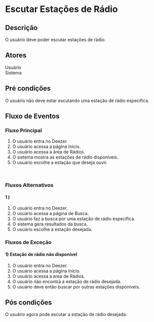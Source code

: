 # Escutar Estações de Rádio
<div class="line"></div>

##  Descrição

O usuário deve poder escutar estações de rádio.

##  Atores

Usuário
<br>
Sistema

##  Pré condições

O usuário não deve estar escutando uma estação de rádio específica.


##  Fluxo de Eventos

### Fluxo Principal
1. O usuário entra no Deezer.
2. O usuário acessa a página Início.
3. O usuário acessa a área de Rádios.
4. O sistema mostra as estações de rádio disponíveis.
5. O usuário escolhe a estação que deseja ouvir.
<br>

### Fluxos Alternativos

#### 1 ) 

1. O usuário entra no Deezer.
2. O usuário acessa a página de Busca.
3. O usuário faz a busca por uma estação de rádio específica.
4. O sistema gera resultados da busca.
5. O usuário escolhe a estação desejada.

### Fluxos de Exceção

#### 1) Estação de rádio não disponível

1. O usuário entra no Deezer.
2. O usuário acessa a página Início.
3. O usuário acessa a área de Rádios.
4. O usuário não encontra a estação de rádio desejada.
5. O usuário deve então buscar por outras estações disponíveis.

## Pós condições
O usuário agora pode escutar a estação de rádio desejada.




